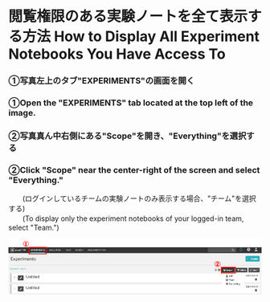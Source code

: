 # 閲覧権限のある実験ノートを全て表示する方法 How to Display All Experiment Notebooks You Have Access To

### ①写真左上のタブ"EXPERIMENTS"の画面を開く
### ①Open the "EXPERIMENTS" tab located at the top left of the image.

### ②写真真ん中右側にある"Scope"を開き、"Everything"を選択する
### ②Click "Scope" near the center-right of the screen and select "Everything."
　　(ログインしているチームの実験ノートのみ表示する場合、"チーム"を選択する)  
　　(To display only the experiment notebooks of your logged-in team, select "Team.")

![image](https://github.com/naist-eln/eln/blob/main/manual/Photo/Display_All_Accessible_Notebooks-1.png)
